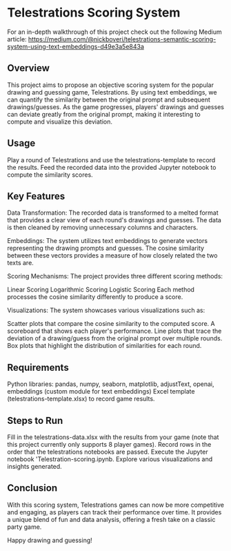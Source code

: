 # Telestrations Scoring System
For an in-depth walkthrough of this project check out the following Medium article: https://medium.com/@nickboveri/telestrations-semantic-scoring-system-using-text-embeddings-d49e3a5e843a

## Overview
This project aims to propose an objective scoring system for the popular drawing and guessing game, Telestrations. By using text embeddings, we can quantify the similarity between the original prompt and subsequent drawings/guesses. As the game progresses, players' drawings and guesses can deviate greatly from the original prompt, making it interesting to compute and visualize this deviation.

## Usage
Play a round of Telestrations and use the telestrations-template to record the results.
Feed the recorded data into the provided Jupyter notebook to compute the similarity scores.

## Key Features
Data Transformation: The recorded data is transformed to a melted format that provides a clear view of each round's drawings and guesses. The data is then cleaned by removing unnecessary columns and characters.

Embeddings: The system utilizes text embeddings to generate vectors representing the drawing prompts and guesses. The cosine similarity between these vectors provides a measure of how closely related the two texts are.

Scoring Mechanisms: The project provides three different scoring methods:

Linear Scoring
Logarithmic Scoring
Logistic Scoring
Each method processes the cosine similarity differently to produce a score.

Visualizations: The system showcases various visualizations such as:

Scatter plots that compare the cosine similarity to the computed score.
A scoreboard that shows each player's performance.
Line plots that trace the deviation of a drawing/guess from the original prompt over multiple rounds.
Box plots that highlight the distribution of similarities for each round.
## Requirements
Python libraries: pandas, numpy, seaborn, matplotlib, adjustText, openai, embeddings (custom module for text embeddings)
Excel template (telestrations-template.xlsx) to record game results.
## Steps to Run
Fill in the telestrations-data.xlsx with the results from your game (note that this project currently only supports 8 player games). Record rows in the order that the telestrations notebooks are passed. 
Execute the Jupyter notebook 'Telestration-scoring.ipynb.
Explore various visualizations and insights generated.
## Conclusion
With this scoring system, Telestrations games can now be more competitive and engaging, as players can track their performance over time. It provides a unique blend of fun and data analysis, offering a fresh take on a classic party game.

Happy drawing and guessing!
